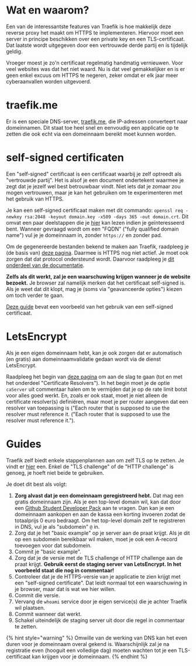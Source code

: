 # Wat en waarom?

Een van de interessantste features van Traefik is hoe makkelijk deze reverse proxy het maakt om HTTPS te implementeren. Hiervoor moet een server in principe beschikken over een private key en een TLS-certificaat. Dat laatste wordt uitgegeven door een vertrouwde derde partij en is tijdelijk geldig.

Vroeger moest je zo'n certificaat regelmatig handmatig vernieuwen. Voor veel websites was dat het niet waard. Nu is dat veel gemakkelijker en is er geen enkel excuus om HTTPS te negeren, zeker omdat er elk jaar meer cyberaanvallen worden uitgevoerd.

# traefik.me

Er is een speciale DNS-server, [traefik.me](https://traefik.me/), die IP-adressen converteert naar domeinnamen. Dit staat toe heel snel en eenvoudig een applicatie op te zetten die ook echt via een domeinnaam bereikt moet kunnen worden.

# self-signed certificaten

Een "self-signed" certificaat is een certificaat waarbij je zelf optreedt als "vertrouwde partij". Het is alsof je een document ondertekent waarmee je zegt dat je jezelf wel best betrouwbaar vindt. Niet iets dat je zomaar zou mogen vertrouwen, maar je kan het gebruiken om te experimenteren met het gebruik van HTTPS.

Je kan een self-signed certificaat maken met dit commando: `openssl req -newkey rsa:2048 -keyout domain.key -x509 -days 365 -out domain.crt`.
Dit omvat een paar deelstappen die je [hier](https://www.baeldung.com/openssl-self-signed-cert) kan lezen indien je geïnteresseerd bent. Wanneer gevraagd wordt om een "FQDN" ("fully qualified domain name") vul je je domeinnaam in, zonder `https://` en zonder pad.

Om de gegenereerde bestanden bekend te maken aan Traefik, raadpleeg je (de basis van) [deze pagina](https://doc.traefik.io/traefik/https/tls/). Daarmee is HTTPS nog niet actief. Je moet ook zorgen dat dat protocol ondersteund wordt. Daarvoor raadpleeg je [dit onderdeel van de documentatie](https://doc.traefik.io/traefik/routing/routers/#tls).

**Zelfs als dit werkt, zal je een waarschuwing krijgen wanneer je de website bezoekt.** Je browser zal namelijk merken dat het certificaat self-signed is. Als je weet dat dit klopt, mag je (soms via "geavanceerde opties") kiezen om toch verder te gaan.

[Deze guide](https://doc.traefik.io/traefik/setup/docker/) bevat een voorbeeld van het gebruik van een self-signed certificaat.

# LetsEncrypt

Als je een eigen domeinnaam hebt, kan je ook zorgen dat er automatisch (en gratis) aan domeinnaamvalidatie gedaan wordt via de dienst LetsEncrypt. 

Raadpleeg het begin van [deze pagina](https://doc.traefik.io/traefik/https/acme/) om aan de slag te gaan (tot en met het onderdeel "Certificate Resolvers"). In het begin moet je de optie `caServer` uit commentaar halen om te vermijden dat je op de rate limit botst voor alles goed werkt. En, zoals er ook staat, moet je niet alleen de certificate resolver(s) definiëren, maar moet je per router aangeven dat een resolver van toepassing is ("Each router that is supposed to use the resolver must reference it. ("Each router that is supposed to use the resolver must reference it.").

# Guides
Traefik zelf biedt enkele stappenplannen aan om zelf TLS op te zetten. Je vindt er [hier](https://doc.traefik.io/traefik/user-guides/docker-compose/acme-tls/) een. Enkel de "TLS challenge" of de "HTTP challenge" is genoeg, je hoeft niet beide te gebruiken.

Je doet dit best als volgt:

1. **Zorg alvast dat je een domeinnaam geregistreerd hebt.** Dat mag een gratis domeinnaam zijn. Als je een top-level domain wil, kan dat door een [Github Student Developer Pack](https://education.github.com/pack) aan te vragen. Dan kan je een domeinnaam aankopen en aan de kassa een korting invoeren zodat de totaalprijs 0 euro bedraagt. Om het top-level domain zelf te registreren in DNS, vul je als "subdomein" `@` in.
2. Zorg dat je het "basic example" op je server aan de praat krijgt. Als je dit op een subdomein bereikbaar wil maken, moet je ook een A-record toevoegen voor dat subdomein.
3. Commit je "basic example".
4. Zorg dat je de versie met de TLS challenge of HTTP challenge aan de praat krijgt. **Gebruik eerst de staging server van LetsEncrypt. In het voorbeeld staat die nog in commentaar!**
5. Controleer dat je de HTTPS-versie van je applicatie te zien krijgt met een "self-signed certificate". Dat leidt normaal tot een waarschuwing in je browser, maar dat is wat we hier willen.
6. Commit die versie.
7. Vervang de `whoami` service door je eigen service(s) die je achter Traefik wil plaatsen.
8. Commit wanneer dat werkt.
9. Schakel uiteindelijk de staging server uit door die regel in commentaar te zetten.

{% hint style="warning" %}
Omwille van de werking van DNS kan het even duren voor je domeinnaam overal gekend is. Waarschijnlijk zal je na registratie even (hooguit een volledige dag) moeten wachten tot je een TLS-certificaat kan krijgen voor je domeinnaam.
{% endhint %}
